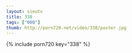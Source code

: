 ```yaml
--- 
layout: sieutv
title: 338
tags: ["000"]
thumb: http://porn720.net/video/338/poster.jpg
---
```

{% include porn720 key="338" %} 
